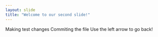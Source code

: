 ```yaml
---
layout: slide
title: "Welcome to our second slide!"
---
```

Making test changes
Commiting the file
Use the left arrow to go back!
